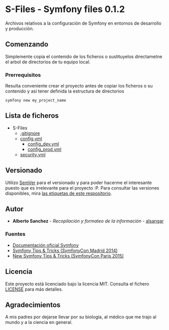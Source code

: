 # S-Files - Symfony files 0.1.2
    
Archivos relativos a la configuración de Symfony en entornos de desarrollo y producción.

 ## Comenzando
    
Simplemente copia el contenido de los ficheros o sustituyelos directametne el arbol de directorios de tu equipo local.
    
### Prerrequisitos
    
Resulta conveniente crear el proyecto antes de copiar los ficheros o su contenido y así tener definida la estructura de directorios

```
symfony new my_project_name
```
    
## Lista de ficheros
- S-Files
    - [.gitignore](files/.gitignore)
    - [config.yml](CONFIG.md)
        - [config_dev.yml](CONFIG_DEV.md)
        - [config_prod.yml](CONFIG_PROD.md)
    - [security.yml](SECURITY.md)
    
    
## Versionado
    
Utilizo [SemVer](http://semver.org/) para el versionado y para poder hacerme el interesante puesto que es irrelevante para el proyecto :P. Para consultar las versiones disponibles, mira [las etiquetas de este respositorio](https://github.com/your/project/tags). 
    
## Autor
    
- **Alberto Sanchez** - *Recopilación y formateo de la información* - [alsangar](https://github.com/alsangar)

### Fuentes

- [Documentación oficial Symfony](https://symfony.com/doc/current/index.html)
- [Symfony Tips & Tricks (SymfonyCon Madrid 2014)](https://www.slideshare.net/javier.eguiluz/symfony-tips-and-tricks)
- [New Symfony Tips & Tricks (SymfonyCon Paris 2015)](https://www.slideshare.net/javier.eguiluz/new-symfony-tips-tricks-symfonycon-paris-2015)
## Licencia
    
Este proyecto está licenciado bajo la licencia MIT. Consulta el fichero [LICENSE](S-Files/LICENSE) para más detalles.

## Agradecimientos
    
A mis padres por dejarse llevar por su biología, al médico que me trajo al mundo y a la ciencia en general.
   
